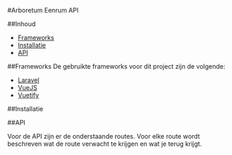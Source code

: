 #Arboretum Eenrum API

##Inhoud

- [Frameworks](#frameworks)
- [Installatie](#installatie)
- [API](#api)

##<a header="frameworks">Frameworks</a>
De gebruikte frameworks voor dit project zijn de volgende:

- [Laravel](https://laravel.com/)
- [VueJS](https://vuejs.org/)
- [Vuetify](https://vuetifyjs.com/en/)

##<a header="installatie">Installatie</a>

##<a header="api">API</a>

Voor de API zijn er de onderstaande routes. 
Voor elke route wordt beschreven wat de route verwacht te krijgen en wat je terug krijgt. 